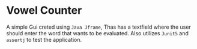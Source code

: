 # Vowel Counter

A simple Gui creted using `Java Jframe`, Thas has a textfield where the user should enter the word that wants to be evaluated.
Also utilizes `Junit5` and `assertj` to test the application.
